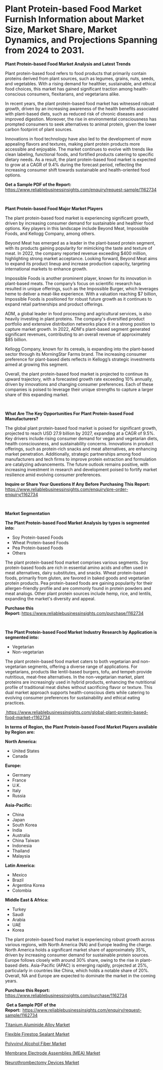 <p><h1>Plant Protein-based Food Market Furnish Information about Market Size, Market Share, Market Dynamics, and Projections Spanning from 2024 to 2031.</h1></p><p><strong>Plant Protein-based Food Market Analysis and Latest Trends</strong></p>
<p><p>Plant protein-based food refers to food products that primarily contain proteins derived from plant sources, such as legumes, grains, nuts, seeds, and vegetables. With a rising demand for healthier, sustainable, and ethical food choices, this market has gained significant traction among health-conscious consumers, flexitarians, and vegetarians alike. </p><p>In recent years, the plant protein-based food market has witnessed robust growth, driven by an increasing awareness of the health benefits associated with plant-based diets, such as reduced risk of chronic diseases and improved digestion. Moreover, the rise in environmental consciousness has prompted consumers to seek alternatives to animal protein, given the lower carbon footprint of plant sources.</p><p>Innovations in food technology have also led to the development of more appealing flavors and textures, making plant protein products more accessible and enjoyable. The market continues to evolve with trends like clean labeling, functional foods, and fortified products catering to specific dietary needs. As a result, the plant protein-based food market is expected to grow at a CAGR of 9.4% during the forecast period, reflecting the increasing consumer shift towards sustainable and health-oriented food options.</p></p>
<p><strong>Get a Sample PDF of the Report:&nbsp;</strong> <a href="https://www.reliablebusinessinsights.com/enquiry/request-sample/1162734?utm_campaign=1877&utm_medium=2&utm_source=Github&utm_content=ia&utm_term=10122024&utm_id=plant-protein-based-food">https://www.reliablebusinessinsights.com/enquiry/request-sample/1162734</a></p>
<p>&nbsp;</p>
<p><strong>Plant Protein-based Food Major Market Players</strong></p>
<p><p>The plant protein-based food market is experiencing significant growth, driven by increasing consumer demand for sustainable and healthier food options. Key players in this landscape include Beyond Meat, Impossible Foods, and Kellogg Company, among others.</p><p>Beyond Meat has emerged as a leader in the plant-based protein segment, with its products gaining popularity for mimicking the taste and texture of meat. In 2022, the company reported revenue exceeding $400 million, highlighting strong market acceptance. Looking forward, Beyond Meat aims to expand its product lineup and increase production capacity, targeting international markets to enhance growth.</p><p>Impossible Foods is another prominent player, known for its innovation in plant-based meats. The company’s focus on scientific research has resulted in unique offerings, such as the Impossible Burger, which leverages heme to deliver a meat-like experience. With a valuation reaching $7 billion, Impossible Foods is positioned for robust future growth as it continues to expand retail partnerships and product offerings.</p><p>ADM, a global leader in food processing and agricultural services, is also heavily investing in plant proteins. The company's diversified product portfolio and extensive distribution networks place it in a strong position to capture market growth. In 2022, ADM's plant-based segment generated significant revenues, contributing to an overall revenue of approximately $85 billion.</p><p>Kellogg Company, known for its cereals, is expanding into the plant-based sector through its MorningStar Farms brand. The increasing consumer preference for plant-based diets reflects in Kellogg’s strategic investments aimed at growing this segment.</p><p>Overall, the plant protein-based food market is projected to continue its upward trajectory, with a forecasted growth rate exceeding 10% annually, driven by innovations and changing consumer preferences. Each of these companies is poised to leverage their unique strengths to capture a larger share of this expanding market.</p></p>
<p>&nbsp;</p>
<p><strong>What Are The Key Opportunities For Plant Protein-based Food Manufacturers?</strong></p>
<p><p>The global plant protein-based food market is poised for significant growth, projected to reach USD 27.9 billion by 2027, expanding at a CAGR of 9.5%. Key drivers include rising consumer demand for vegan and vegetarian diets, health consciousness, and sustainability concerns. Innovations in product offerings, such as protein-rich snacks and meat alternatives, are enhancing market penetration. Additionally, strategic partnerships among food manufacturers and tech firms to improve protein extraction and formulation are catalyzing advancements. The future outlook remains positive, with increasing investment in research and development poised to fortify market resilience amid evolving consumer preferences.</p></p>
<p><strong>Inquire or Share Your Questions If Any Before Purchasing This Report:</strong> <a href="https://www.reliablebusinessinsights.com/enquiry/pre-order-enquiry/1162734?utm_campaign=1877&utm_medium=2&utm_source=Github&utm_content=ia&utm_term=10122024&utm_id=plant-protein-based-food">https://www.reliablebusinessinsights.com/enquiry/pre-order-enquiry/1162734</a></p>
<p>&nbsp;</p>
<p><strong>Market Segmentation</strong></p>
<p><strong>The Plant Protein-based Food Market Analysis by types is segmented into:</strong></p>
<p><ul><li>Soy Protein-based Foods</li><li>Wheat Protein-based Foods</li><li>Pea Protein-based Foods</li><li>Others</li></ul></p>
<p><p>The plant protein-based food market comprises various segments. Soy protein-based foods are rich in essential amino acids and often used in meat alternatives, dairy substitutes, and snacks. Wheat protein-based foods, primarily from gluten, are favored in baked goods and vegetarian protein products. Pea protein-based foods are gaining popularity for their allergen-friendly profile and are commonly found in protein powders and meat analogs. Other plant protein sources include hemp, rice, and lentils, expanding the market's diversity and appeal.</p></p>
<p><strong>Purchase this Report:&nbsp;</strong><a href="https://www.reliablebusinessinsights.com/purchase/1162734?utm_campaign=1877&utm_medium=2&utm_source=Github&utm_content=ia&utm_term=10122024&utm_id=plant-protein-based-food">https://www.reliablebusinessinsights.com/purchase/1162734</a></p>
<p>&nbsp;</p>
<p><strong>The Plant Protein-based Food Market Industry Research by Application is segmented into:</strong></p>
<p><ul><li>Vegetarian</li><li>Non-vegetarian</li></ul></p>
<p><p>The plant protein-based food market caters to both vegetarian and non-vegetarian segments, offering a diverse range of applications. For vegetarians, products like lentil-based burgers, tofu, and tempeh provide nutritious, meat-free alternatives. In the non-vegetarian market, plant proteins are increasingly used in hybrid products, enhancing the nutritional profile of traditional meat dishes without sacrificing flavor or texture. This dual market approach supports health-conscious diets while catering to evolving consumer preferences for sustainability and ethical eating practices.</p></p>
<p><a href="https://www.reliablebusinessinsights.com/global-plant-protein-based-food-market-r1162734?utm_campaign=1877&utm_medium=2&utm_source=Github&utm_content=ia&utm_term=10122024&utm_id=plant-protein-based-food">&nbsp;https://www.reliablebusinessinsights.com/global-plant-protein-based-food-market-r1162734</a></p>
<p><strong>In terms of Region, the Plant Protein-based Food Market Players available by Region are:</strong></p>
<p>
    <p> <strong> North America: </strong>
        <ul>
            <li>United States</li>
            <li>Canada</li>
        </ul>
        </p> 
    <p> <strong> Europe: </strong>
        <ul>
            <li>Germany</li>
            <li>France</li>
            <li>U.K.</li>
            <li>Italy</li>
            <li>Russia</li>
        </ul>
        </p> 
    <p> <strong> Asia-Pacific: </strong>
        <ul>
            <li>China</li>
            <li>Japan</li>
            <li>South Korea</li>
            <li>India</li>
            <li>Australia</li>
            <li>China Taiwan</li>
            <li>Indonesia</li>
            <li>Thailand</li>
            <li>Malaysia</li>
        </ul>
        </p> 
    <p> <strong> Latin America: </strong>
        <ul>
            <li>Mexico</li>
            <li>Brazil</li>
            <li>Argentina Korea</li>
            <li>Colombia</li>
        </ul>
        </p> 
    <p> <strong> Middle East & Africa: </strong>
        <ul>
            <li>Turkey</li>
            <li>Saudi</li>
            <li>Arabia</li>
            <li>UAE</li>
            <li>Korea</li>
        </ul>
    </p>
    </p>
<p><p>The plant protein-based food market is experiencing robust growth across various regions, with North America (NA) and Europe leading the charge. North America holds a significant market share of approximately 35%, driven by increasing consumer demand for sustainable protein sources. Europe follows closely with around 30% share, owing to the rise in plant-based diets. Asia-Pacific (APAC) is emerging rapidly, projected at 25%, particularly in countries like China, which holds a notable share of 20%. Overall, NA and Europe are expected to dominate the market in the coming years.</p></p>
<p><strong>Purchase this Report: </strong><a href="https://www.reliablebusinessinsights.com/purchase/1162734?utm_campaign=1877&utm_medium=2&utm_source=Github&utm_content=ia&utm_term=10122024&utm_id=plant-protein-based-food">https://www.reliablebusinessinsights.com/purchase/1162734</a></p>
<p>&nbsp;<strong>Get a Sample PDF of the Report:&nbsp;&nbsp;</strong><a href="https://www.reliablebusinessinsights.com/enquiry/request-sample/1162734?utm_campaign=1877&utm_medium=2&utm_source=Github&utm_content=ia&utm_term=10122024&utm_id=plant-protein-based-food">https://www.reliablebusinessinsights.com/enquiry/request-sample/1162734</a></p>
<p><strong></strong></p>
<p><p><a href="https://www.linkedin.com/pulse/c-hannibex-sqmmf?utm_campaign=1877&utm_medium=2&utm_source=Github&utm_content=ia&utm_term=10122024&utm_id=plant-protein-based-food">Titanium Aluminide Alloy Market</a></p><p><a href="https://www.linkedin.com/pulse/global-flexible-firestop-sealant-market-report-2024-2031-size-6ytvc?utm_campaign=1877&utm_medium=2&utm_source=Github&utm_content=ia&utm_term=10122024&utm_id=plant-protein-based-food">Flexible Firestop Sealant Market</a></p><p><a href="https://www.linkedin.com/pulse/polyvinyl-alcohol-fiber-market-demand-revenue-insights-sb4cc?utm_campaign=1877&utm_medium=2&utm_source=Github&utm_content=ia&utm_term=10122024&utm_id=plant-protein-based-food">Polyvinyl Alcohol Fiber Market</a></p><p><a href="https://github.com/delindacallegari68/Market-Research-Report-List-1/blob/main/membrane-electrode-assemblies-mea-market.md?utm_campaign=1877&utm_medium=2&utm_source=Github&utm_content=ia&utm_term=10122024&utm_id=plant-protein-based-food">Membrane Electrode Assemblies (MEA) Market</a></p><p><a href="https://www.linkedin.com/pulse/comprehensive-assessment-neurothrombectomy-devices-markets-50wtc?utm_campaign=1877&utm_medium=2&utm_source=Github&utm_content=ia&utm_term=10122024&utm_id=plant-protein-based-food">Neurothrombectomy Devices Market</a></p></p>